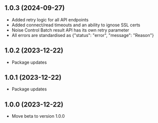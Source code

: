 1.0.3 (2024-09-27)
------------------

- Added retry logic for all API endpoints
- Added connect/read timeouts and an ability to ignose SSL certs
- Noise Control Batch result API has its own retry parameter
- All errors are standardised as {"status": "error", "message": "Reason"}


1.0.2 (2023-12-22)
------------------

- Package updates

1.0.1 (2023-12-22)
------------------

- Package updates

1.0.0 (2023-12-22)
------------------

- Move beta to version 1.0.0